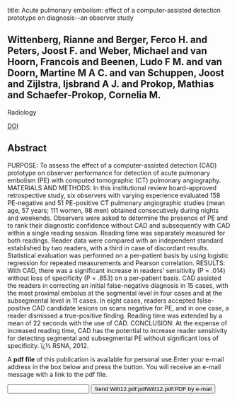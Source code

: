 title: Acute pulmonary embolism: effect of a computer-assisted detection prototype on diagnosis--an observer study

## Wittenberg, Rianne and Berger, Ferco H. and Peters, Joost F. and Weber, Michael and van Hoorn, Francois and Beenen, Ludo F M. and van Doorn, Martine M A C. and van Schuppen, Joost and Zijlstra, Ijsbrand A J. and Prokop, Mathias and Schaefer-Prokop, Cornelia M.
Radiology

<a href="https://doi.org/10.1148/radiol.11110372">DOI</a>

## Abstract
PURPOSE: To assess the effect of a computer-assisted detection (CAD) prototype on observer performance for detection of acute pulmonary embolism (PE) with computed tomographic (CT) pulmonary angiography. MATERIALS AND METHODS: In this institutional review board-approved retrospective study, six observers with varying experience evaluated 158 PE-negative and 51 PE-positive CT pulmonary angiographic studies (mean age, 57 years; 111 women, 98 men) obtained consecutively during nights and weekends. Observers were asked to determine the presence of PE and to rank their diagnostic confidence without CAD and subsequently with CAD within a single reading session. Reading time was separately measured for both readings. Reader data were compared with an independent standard established by two readers, with a third in case of discordant results. Statistical evaluation was performed on a per-patient basis by using logistic regression for repeated measurements and Pearson correlation. RESULTS: With CAD, there was a significant increase in readers' sensitivity (P = .014) without loss of specificity (P = .853) on a per-patient basis. CAD assisted the readers in correcting an initial false-negative diagnosis in 15 cases, with the most proximal embolus at the segmental level in four cases and at the subsegmental level in 11 cases. In eight cases, readers accepted false-positive CAD candidate lesions on scans negative for PE, and in one case, a reader dismissed a true-positive finding. Reading time was extended by a mean of 22 seconds with the use of CAD. CONCLUSION: At the expense of increased reading time, CAD has the potential to increase reader sensitivity for detecting segmental and subsegmental PE without significant loss of specificity. ï¿½ RSNA, 2012.

A <b>pdf file</b> of this publication is available for personal use.Enter your e-mail address in the box below and press the button. You will receive an e-mail message with a link to the pdf file.
<form action="sender.php">  <input type="text" name="email">  <input type="submit" value="Send Witt12.pdf:pdfWitt12.pdf:PDF by e-mail"></form>